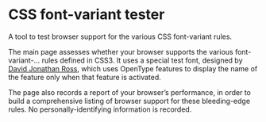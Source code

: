 # CSS font-variant tester

A tool to test browser support for the various CSS font-variant rules.

The main page assesses whether your browser supports the various font-variant-… rules defined in CSS3. It uses a special test font, designed by [David Jonathan Ross](https://djr.com/), which uses OpenType features to display the name of the feature only when that feature is activated.

The page also records a report of your browser’s performance, in order to build a comprehensive listing of browser support for these bleeding-edge rules. No personally-identifying information is recorded.

